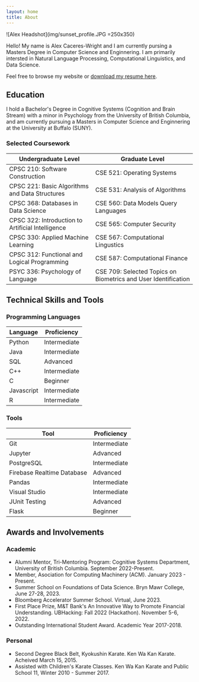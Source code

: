```yaml
---
layout: home
title: About
---
```


<!-- <p style="text-align:center;">
<img src="/img/sunset_profile.JPG" alt="image" width="300" height="400">
<p> -->

![Alex Headshot](img/sunset_profile.JPG =250x350)

Hello! My name is Alex Caceres-Wright and I am currently pursing a Masters Degree in Computer Science and Enginnering. I am primarily intersted in Natural Language Processing, Computational Linguistics, and Data Science.

Feel free to browse my website or [download my resume here](documents/Caceres-Wright_Resume.pdf).

## Education

I hold a Bachelor's Degree in Cognitive Systems (Cognition and Brain Stream) with a minor in Psychology from the University of British Columbia, and am currently pursuing a Masters in Computer Science and Enginnering at the University at Buffalo (SUNY).

### Selected Coursework

|Undergraduate Level|Graduate Level|
|-------------------|--------------|
|CPSC 210: Software Construction| CSE 521: Operating Systems|
|CPSC 221: Basic Algorithms and Data Structures|CSE 531: Analysis of Algorithms|
|CPSC 368: Databases in Data Science| CSE 560: Data Models Query Languages|
|CPSC 322: Introduction to Artificial Intelligence|CSE 565: Computer Security|
|CPSC 330: Applied Machine Learning|CSE 567: Computational Lingustics|
|CPSC 312: Functional and Logical Programming| CSE 587: Computational Finance|
|PSYC 336: Psychology of Language|CSE 709: Selected Topics on Biometrics and User Identification|

## Technical Skills and Tools

<!-- |Programming Languages|Tools|
|--|--|
|<table> <tr><th>Language</th><th>Proficiency</th></tr><tr><td>Python</td><td>Intermediate</td></tr> <tr><td>Java</td><td>Intermediate</td></tr> <tr><td>SQL</td><td>Advanced</td></tr><tr><td>C++</td><td>Intermediate</td></tr> <tr><td>C</td><td>Beginner</td></tr><tr><td>Javascript</td><td>Intermediate</td></tr> <tr><td>R</td><td>Intermediate</td></tr></table>|<table> <tr><th>Tool</th><th>Proficency</th></tr><tr><td>Git</td><td>Intermediate</td></tr><tr><td>Jupyter</td><td>Advanced</td></tr><tr><td>PostgreSQL</td><td>Intermediate</td></tr><tr><td>Firebase Realtime Database</td><td>Advanced</td></tr> <tr><td>Pandas</td><td>Intermediate</td></tr><tr><td>Visual Studio</td><td>Intermediate</td></tr><tr><td>JUnit Testing</td><td>Advanced</td></tr><tr><td>Flask</td><td>Beginner</td></tr></table>| -->

### Programming Languages

|Language|Proficiency|
|--------|----------|
|Python|Intermediate|
|Java|Intermediate|
|SQL|Advanced|
|C++|Intermediate|
|C| Beginner|
|Javascript| Intermediate|
|R| Intermediate|

### Tools

| Tool | Proficiency |
|------|------------|
|Git|Intermediate|
|Jupyter|Advanced|
|PostgreSQL|Intermediate|
|Firebase Realtime Database|Advanced|
|Pandas|Intermediate|
|Visual Studio|Intermediate|
|JUnit Testing|Advanced|
|Flask|Beginner|


## Awards and Involvements

### Academic

* Alumni Mentor, Tri-Mentoring Program: Cognitive Systems Department, University of British Columbia. September 2022-Present.
* Member, Asociation for Computing Machinery (ACM). January 2023 - Present.
* Summer School on Foundations of Data Science. Bryn Mawr College, June 27-28, 2023.
* Bloomberg Accelerator Summer School. Virtual, June 2023.
* First Place Prize, M&T Bank's An Innovative Way to Promote Financial Understanding. UBHacking: Fall 2022 (Hackathon). November 5-6, 2022.
* Outstanding International Student Award. Academic Year 2017-2018.

### Personal

* Second Degree Black Belt, Kyokushin Karate. Ken Wa Kan Karate. Acheived March 15, 2015.
* Assisted with Children's Karate Classes. Ken Wa Kan Karate and Public School 11, Winter 2010 - Summer 2017.
